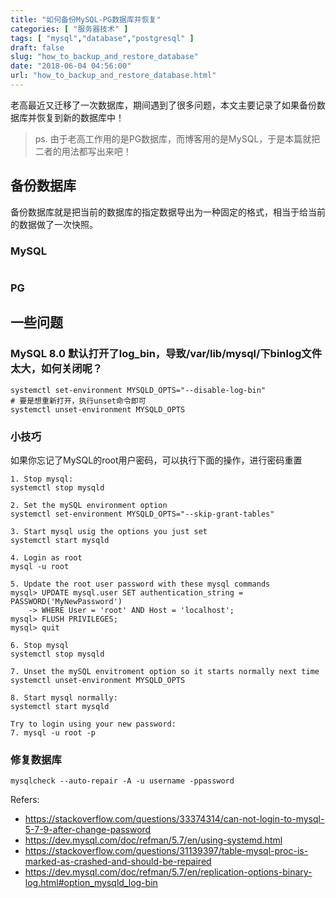 ```yaml
---
title: "如何备份MySQL-PG数据库并恢复"
categories: [ "服务器技术" ]
tags: [ "mysql","database","postgresql" ]
draft: false
slug: "how_to_backup_and_restore_database"
date: "2018-06-04 04:56:00"
url: "how_to_backup_and_restore_database.html"
---
```


老高最近又迁移了一次数据库，期间遇到了很多问题，本文主要记录了如果备份数据库并恢复到新的数据库中！

> ps. 由于老高工作用的是PG数据库，而博客用的是MySQL，于是本篇就把二者的用法都写出来吧！


<!--more-->


## 备份数据库

备份数据库就是把当前的数据库的指定数据导出为一种固定的格式，相当于给当前的数据做了一次快照。

### MySQL

```

```

### PG




## 一些问题

### MySQL 8.0 默认打开了log_bin，导致/var/lib/mysql/下binlog文件太大，如何关闭呢？

```
systemctl set-environment MYSQLD_OPTS="--disable-log-bin"
# 要是想重新打开，执行unset命令即可
systemctl unset-environment MYSQLD_OPTS
```

### 小技巧 

如果你忘记了MySQL的root用户密码，可以执行下面的操作，进行密码重置

```
1. Stop mysql:
systemctl stop mysqld

2. Set the mySQL environment option 
systemctl set-environment MYSQLD_OPTS="--skip-grant-tables"

3. Start mysql usig the options you just set
systemctl start mysqld

4. Login as root
mysql -u root

5. Update the root user password with these mysql commands
mysql> UPDATE mysql.user SET authentication_string = PASSWORD('MyNewPassword')
    -> WHERE User = 'root' AND Host = 'localhost';
mysql> FLUSH PRIVILEGES;
mysql> quit

6. Stop mysql
systemctl stop mysqld

7. Unset the mySQL envitroment option so it starts normally next time
systemctl unset-environment MYSQLD_OPTS

8. Start mysql normally:
systemctl start mysqld

Try to login using your new password:
7. mysql -u root -p
```

### 修复数据库

```
mysqlcheck --auto-repair -A -u username -ppassword
```


Refers:

 - https://stackoverflow.com/questions/33374314/can-not-login-to-mysql-5-7-9-after-change-password
 - https://dev.mysql.com/doc/refman/5.7/en/using-systemd.html
 - https://stackoverflow.com/questions/31139397/table-mysql-proc-is-marked-as-crashed-and-should-be-repaired
 - https://dev.mysql.com/doc/refman/5.7/en/replication-options-binary-log.html#option_mysqld_log-bin
